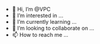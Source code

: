 - 👋 Hi, I’m @VPC
- 👀 I’m interested in ...
- 🌱 I’m currently learning ...
- 💞️ I’m looking to collaborate on ...
- 📫 How to reach me ...

<!---
vchongnee/vchongnee is a ✨ special ✨ repository because its `README.md` (this file) appears on your GitHub profile.
You can click the Preview link to take a look at your changes.
--->
